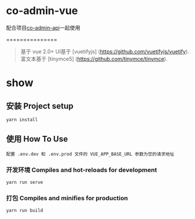 co-admin-vue
===============

配合项目[co-admin-api](https://github.com/kekodmc/co-admin-api)一起使用

===============

> 基于 vue 2.0+
> UI基于 [vuetifyjs] (https://github.com/vuetifyjs/vuetify).
> 富文本基于 [tinymce5] (https://github.com/tinymce/tinymce).

# show

## 安装 Project setup
```
yarn install
```
## 使用 How To Use
```
配置 .env.dev 和 .env.prod 文件的 VUE_APP_BASE_URL 参数为您的请求地址
```

### 开发环境 Compiles and hot-reloads for development
```
yarn run serve
```

### 打包 Compiles and minifies for production
```
yarn run build
```
